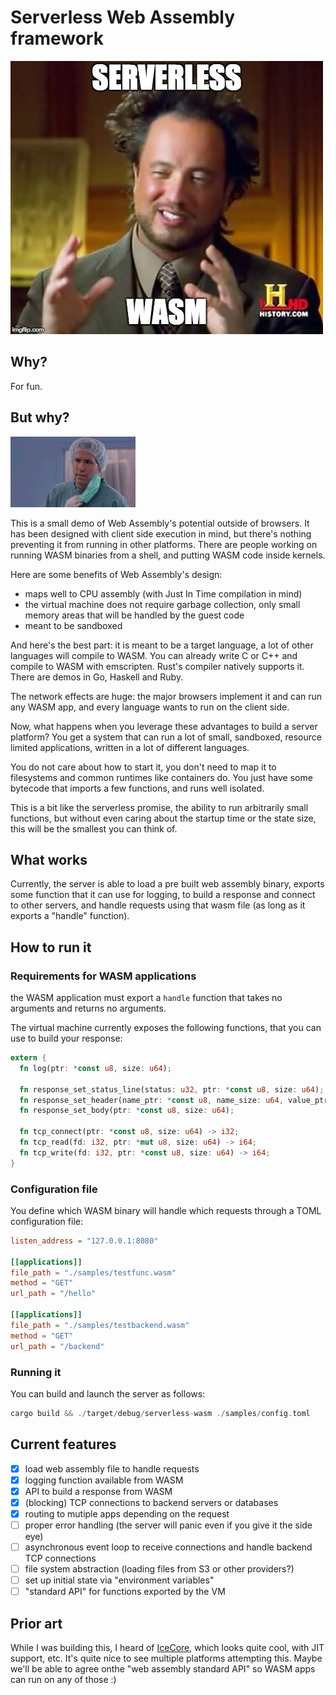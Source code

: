 # Serverless Web Assembly framework

![Serverless WASM](https://raw.githubusercontent.com/geal/serverless-wasm/master/assets/serverless-wasm.jpg)

## Why?

For fun.

## But why?

![but why?](https://raw.githubusercontent.com/geal/serverless-wasm/master/assets/butwhy.gif)

This is a small demo of Web Assembly's potential outside of browsers.
It has been designed with client side execution in mind, but there's
nothing preventing it from running in other platforms.
There are people working on running WASM binaries from a shell, and
putting WASM code inside kernels.

Here are some benefits of Web Assembly's design:

- maps well to CPU assembly (with Just In Time compilation in mind)
- the virtual machine does not require garbage collection, only small memory areas
that will be handled by the guest code
- meant to be sandboxed

And here's the best part: it is meant to be a target language, a lot of other
languages will compile to WASM. You can already write C or C++ and compile
to WASM with emscripten. Rust's compiler natively supports it. There are demos
in Go, Haskell and Ruby.

The network effects are huge: the major browsers implement it and can run any
WASM app, and every language wants to run on the client side.

Now, what happens when you leverage these advantages to build a server platform?
You get a system that can run a lot of small, sandboxed, resource limited
applications, written in a lot of different languages.

You do not care about how to start it, you don't need to map it to filesystems
and common runtimes like containers do. You just have some bytecode that imports
a few functions, and runs well isolated.

This is a bit like the serverless promise, the ability to run arbitrarily small
functions, but without even caring about the startup time or the state size,
this will be the smallest you can think of.

## What works

Currently, the server is able to load a pre built web assembly binary, exports
some function that it can use for logging, to build a response and connect to
other servers, and handle requests using that wasm file (as long as it exports
a "handle" function).

## How to run it

### Requirements for WASM applications

the WASM application must export a `handle` function that takes no arguments and
returns no arguments.

The virtual machine currently exposes the following functions, that you can use
to build your response:

```rust
extern {
  fn log(ptr: *const u8, size: u64);

  fn response_set_status_line(status: u32, ptr: *const u8, size: u64);
  fn response_set_header(name_ptr: *const u8, name_size: u64, value_ptr: *const u8, value_size: u64);
  fn response_set_body(ptr: *const u8, size: u64);

  fn tcp_connect(ptr: *const u8, size: u64) -> i32;
  fn tcp_read(fd: i32, ptr: *mut u8, size: u64) -> i64;
  fn tcp_write(fd: i32, ptr: *const u8, size: u64) -> i64;
}
```

### Configuration file

You define which WASM binary will handle which requests through a TOML configuration
file:

```toml
listen_address = "127.0.0.1:8080"

[[applications]]
file_path = "./samples/testfunc.wasm"
method = "GET"
url_path = "/hello"

[[applications]]
file_path = "./samples/testbackend.wasm"
method = "GET"
url_path = "/backend"
```

### Running it

You can build and launch the server as follows:

```rust
cargo build && ./target/debug/serverless-wasm ./samples/config.toml
```

## Current features

- [x] load web assembly file to handle requests
- [x] logging function available from WASM
- [x] API to build a response from WASM
- [x] (blocking) TCP connections to backend servers or databases
- [x] routing to mutiple apps depending on the request
- [ ] proper error handling (the server will panic even if you give it the side eye)
- [ ] asynchronous event loop to receive connections and handle backend TCP connections
- [ ] file system abstraction (loading files from S3 or other providers?)
- [ ] set up initial state via "environment variables"
- [ ] "standard API" for functions exported by the VM

## Prior art

While I was building this, I heard of [IceCore](https://github.com/losfair/IceCore),
which looks quite cool, with JIT support, etc.
It's quite nice to see multiple platforms attempting this. Maybe we'll be able to
agree onthe "web assembly standard API" so WASM apps can run on any of those :)
